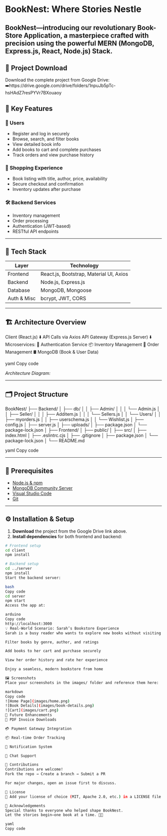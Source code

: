 # BookNest: Where Stories Nestle
 
BookNest—introducing our revolutionary Book-Store Application, a masterpiece crafted with precision using the powerful MERN (MongoDB, Express.js, React, Node.js) Stack. 
----
## 📁 Project Download

Download the complete project from Google Drive:
➡️https://drive.google.com/drive/folders/1npuJb5pTc-hsHAdZ7resPYVr7BXouaoy

## 🌟 Key Features

### 👤 Users
- Register and log in securely
- Browse, search, and filter books
- View detailed book info
- Add books to cart and complete purchases
- Track orders and view purchase history

### 🛒 Shopping Experience
- Book listing with title, author, price, availability
- Secure checkout and confirmation
- Inventory updates after purchase

### 🛠️ Backend Services
- Inventory management
- Order processing
- Authentication (JWT-based)
- RESTful API endpoints

---

## 🧰 Tech Stack

| Layer      | Technology                                |
|------------|--------------------------------------------|
| Frontend   | React.js, Bootstrap, Material UI, Axios   |
| Backend    | Node.js, Express.js                       |
| Database   | MongoDB, Mongoose                         |
| Auth & Misc| bcrypt, JWT, CORS                         |

---

## 🏗️ Architecture Overview

Client (React.js)
⬇️ API Calls via Axios
API Gateway (Express.js Server)
⬇️
Microservices:
🔐 Authentication Service
📦 Inventory Management
🧾 Order Management
🛢️ MongoDB (Book & User Data)

yaml
Copy code

*Architecture Diagram:*  


---

## 🗂️ Project Structure

BookNest/
├── Backend/
│   ├── db/
│   │   ├── Admin/
│   │   │   └── Admin.js
│   │   ├── Seller/
│   │   │   ├── Additem.js
│   │   │   └── Sellers.js
│   │   └── Users/
│   │       ├── myorders.js
│   │       ├── userschema.js
│   │       └── Wishlist.js
│   ├── config.js
│   ├── server.js
│   ├── uploads/
│   ├── package.json
│   └── package-lock.json
│
├── Frontend/
│   ├── public/
│   ├── src/
│   ├── index.html
│   ├── .eslintrc.cjs
│   ├── .gitignore
│   ├── package.json
│   └── package-lock.json
│
└── README.md


yaml
Copy code

---

## 🚀 Prerequisites

- [Node.js & npm](https://nodejs.org/en/download/)
- [MongoDB Community Server](https://www.mongodb.com/try/download/community)
- [Visual Studio Code](https://code.visualstudio.com/download)
- [Git](https://git-scm.com/downloads)

---

## ⚙️ Installation & Setup

1. **Download** the project from the Google Drive link above.
2. **Install dependencies** for both frontend and backend:

```bash
# Frontend setup
cd client
npm install

# Backend setup
cd ../server
npm install
Start the backend server:

bash
Copy code
cd server
npm start
Access the app at:

arduino
Copy code
http://localhost:3000
💡 Real-World Scenario: Sarah’s Bookstore Experience
Sarah is a busy reader who wants to explore new books without visiting physical stores. With BookNest, she can:

Filter books by genre, author, and ratings

Add books to her cart and purchase securely

View her order history and rate her experience

Enjoy a seamless, modern bookstore from home

🖼️ Screenshots
Place your screenshots in the images/ folder and reference them here:

markdown
Copy code
![Home Page](images/home.png)
![Book Details](images/book-details.png)
![Cart](images/cart.png)
🔮 Future Enhancements
🧾 PDF Invoice Downloads

💳 Payment Gateway Integration

📦 Real-time Order Tracking

🔔 Notification System

💬 Chat Support

🤝 Contributions
Contributions are welcome!
Fork the repo → Create a branch → Submit a PR

For major changes, open an issue first to discuss.

📄 License
📝 Add your license of choice (MIT, Apache 2.0, etc.) in a LICENSE file.

🙌 Acknowledgements
Special thanks to everyone who helped shape BookNest.
Let the stories begin—one book at a time. 📖✨

yaml
Copy code
